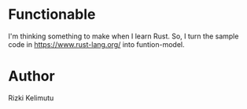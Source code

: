 # Functionable

I'm thinking something to make when I learn Rust. So, I turn the sample code in https://www.rust-lang.org/ into funtion-model. 

# Author

Rizki Kelimutu
